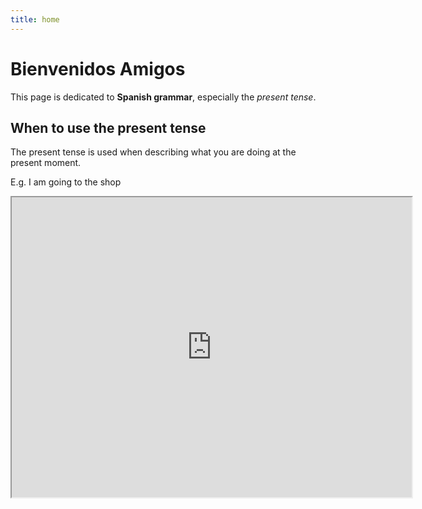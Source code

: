 ```yaml
---
title: home
---
```



<div class="jake">
<h1>Bienvenidos Amigos</h1>
  <p>This page is dedicated to <strong>Spanish grammar</strong>, especially the <em>present tense</em>.</p>

<h2>When to use the present tense</h2>
  <p>The present tense is used when describing what you are doing at the present moment.</p>
  <p>E.g. I am going to the shop</p>
  
  <iframe src="https://www.google.com/maps/d/u/0/embed?mid=15qkLOk5wSpCVq713TvmI2Fln03gpT2Ma&ehbc=2E312F" width="640" height="480"></iframe>  
  
 </div> 
  

